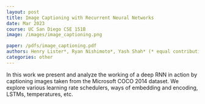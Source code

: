 ```yaml
---
layout: post
title: Image Captioning with Recurrent Neural Networks
date: Mar 2023
course: UC San Diego CSE 151B
image: /images/image_captioning.png

paper: /pdfs/image_captioning.pdf
authors: Henry Lister*, Ryan Nishimoto*, Yash Shah* (* equal contribution)
categories: other
---
```

In this work we present and analyze the working of a deep RNN in action by captioning images taken from the Microsoft COCO 2014 dataset. We explore various learning rate schedulers, ways of embedding and encoding, LSTMs, temperatures, etc.